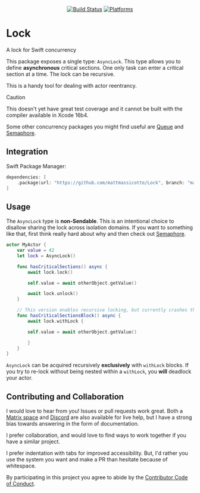 <div align="center">

[![Build Status][build status badge]][build status]
[![Platforms][platforms badge]][platforms]

</div>

# Lock
A lock for Swift concurrency

This package exposes a single type: `AsyncLock`. This type allows you to define **asynchronous** critical sections. One only task can enter a critical section at a time. The lock can be recursive.

This is a handy tool for dealing with actor reentrancy.

> [!CAUTION]
> This doesn't yet have great test coverage and it cannot be built with the compiler available in Xcode 16b4.

Some other concurrency packages you might find useful are [Queue](https://github.com/mattmassicotte/Queue) and [Semaphore][].

## Integration

Swift Package Manager:

```swift
dependencies: [
    .package(url: "https://github.com/mattmassicotte/Lock", branch: "main")
]
```

## Usage

The `AsyncLock` type is **non-Sendable**. This is an intentional choice to disallow sharing the lock across isolation domains. If you want to something like that, first think really hard about why and then check out [Semaphore][].

```swift
actor MyActor {
    var value = 42
    let lock = AsyncLock()

    func hasCriticalSections() async {
        await lock.lock()

        self.value = await otherObject.getValue()

        await lock.unlock()
    }

    // This version enables recursive locking, but currently crashes the compiler (https://github.com/swiftlang/swift/issues/75523)
    func hasCriticalSectionsBlock() async {
        await lock.withLock {

        self.value = await otherObject.getValue()

        }
    }
}
```

`AsyncLock` can be acquired recursively **exclusively** with `withLock` blocks. If you try to re-lock without being nested within a `withLock`, you **will** deadlock your actor.

## Contributing and Collaboration

I would love to hear from you! Issues or pull requests work great. Both a [Matrix space][matrix] and [Discord][discord] are also available for live help, but I have a strong bias towards answering in the form of documentation.

I prefer collaboration, and would love to find ways to work together if you have a similar project.

I prefer indentation with tabs for improved accessibility. But, I'd rather you use the system you want and make a PR than hesitate because of whitespace.

By participating in this project you agree to abide by the [Contributor Code of Conduct](CODE_OF_CONDUCT.md).

[build status]: https://github.com/mattmassicotte/Lock/actions
[build status badge]: https://github.com/mattmassicotte/Lock/workflows/CI/badge.svg
[platforms]: https://swiftpackageindex.com/mattmassicotte/Lock
[platforms badge]: https://img.shields.io/endpoint?url=https%3A%2F%2Fswiftpackageindex.com%2Fapi%2Fpackages%2Fmattmassicotte%2FLock%2Fbadge%3Ftype%3Dplatforms
[matrix]: https://matrix.to/#/%23chimehq%3Amatrix.org
[matrix badge]: https://img.shields.io/matrix/chimehq%3Amatrix.org?label=Matrix
[discord]: https://discord.gg/esFpX6sErJ
[Semaphore]: https://github.com/groue/Semaphore
